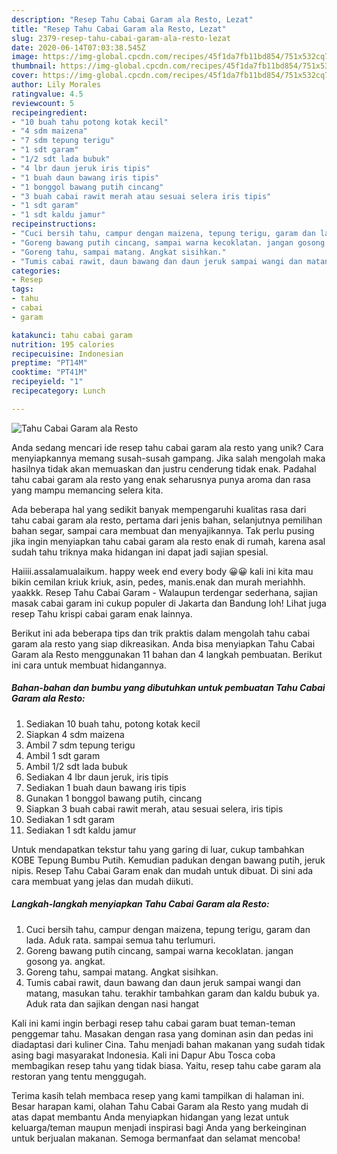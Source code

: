 ```yaml
---
description: "Resep Tahu Cabai Garam ala Resto, Lezat"
title: "Resep Tahu Cabai Garam ala Resto, Lezat"
slug: 2379-resep-tahu-cabai-garam-ala-resto-lezat
date: 2020-06-14T07:03:38.545Z
image: https://img-global.cpcdn.com/recipes/45f1da7fb11bd854/751x532cq70/tahu-cabai-garam-ala-resto-foto-resep-utama.jpg
thumbnail: https://img-global.cpcdn.com/recipes/45f1da7fb11bd854/751x532cq70/tahu-cabai-garam-ala-resto-foto-resep-utama.jpg
cover: https://img-global.cpcdn.com/recipes/45f1da7fb11bd854/751x532cq70/tahu-cabai-garam-ala-resto-foto-resep-utama.jpg
author: Lily Morales
ratingvalue: 4.5
reviewcount: 5
recipeingredient:
- "10 buah tahu potong kotak kecil"
- "4 sdm maizena"
- "7 sdm tepung terigu"
- "1 sdt garam"
- "1/2 sdt lada bubuk"
- "4 lbr daun jeruk iris tipis"
- "1 buah daun bawang iris tipis"
- "1 bonggol bawang putih cincang"
- "3 buah cabai rawit merah atau sesuai selera iris tipis"
- "1 sdt garam"
- "1 sdt kaldu jamur"
recipeinstructions:
- "Cuci bersih tahu, campur dengan maizena, tepung terigu, garam dan lada. Aduk rata. sampai semua tahu terlumuri."
- "Goreng bawang putih cincang, sampai warna kecoklatan. jangan gosong ya. angkat."
- "Goreng tahu, sampai matang. Angkat sisihkan."
- "Tumis cabai rawit, daun bawang dan daun jeruk sampai wangi dan matang, masukan tahu. terakhir tambahkan garam dan kaldu bubuk ya. Aduk rata dan sajikan dengan nasi hangat"
categories:
- Resep
tags:
- tahu
- cabai
- garam

katakunci: tahu cabai garam 
nutrition: 195 calories
recipecuisine: Indonesian
preptime: "PT14M"
cooktime: "PT41M"
recipeyield: "1"
recipecategory: Lunch

---
```



![Tahu Cabai Garam ala Resto](https://img-global.cpcdn.com/recipes/45f1da7fb11bd854/751x532cq70/tahu-cabai-garam-ala-resto-foto-resep-utama.jpg)

Anda sedang mencari ide resep tahu cabai garam ala resto yang unik? Cara menyiapkannya memang susah-susah gampang. Jika salah mengolah maka hasilnya tidak akan memuaskan dan justru cenderung tidak enak. Padahal tahu cabai garam ala resto yang enak seharusnya punya aroma dan rasa yang mampu memancing selera kita.

Ada beberapa hal yang sedikit banyak mempengaruhi kualitas rasa dari tahu cabai garam ala resto, pertama dari jenis bahan, selanjutnya pemilihan bahan segar, sampai cara membuat dan menyajikannya. Tak perlu pusing jika ingin menyiapkan tahu cabai garam ala resto enak di rumah, karena asal sudah tahu triknya maka hidangan ini dapat jadi sajian spesial.

Haiiii.assalamualaikum. happy week end every body 😀😀 kali ini kita mau bikin cemilan kriuk kriuk, asin, pedes, manis.enak dan murah meriahhh. yaakkk. Resep Tahu Cabai Garam - Walaupun terdengar sederhana, sajian masak cabai garam ini cukup populer di Jakarta dan Bandung loh! Lihat juga resep Tahu krispi cabai garam enak lainnya.


Berikut ini ada beberapa tips dan trik praktis dalam mengolah tahu cabai garam ala resto yang siap dikreasikan. Anda bisa menyiapkan Tahu Cabai Garam ala Resto menggunakan 11 bahan dan 4 langkah pembuatan. Berikut ini cara untuk membuat hidangannya.

<!--inarticleads1-->

##### Bahan-bahan dan bumbu yang dibutuhkan untuk pembuatan Tahu Cabai Garam ala Resto:

1. Sediakan 10 buah tahu, potong kotak kecil
1. Siapkan 4 sdm maizena
1. Ambil 7 sdm tepung terigu
1. Ambil 1 sdt garam
1. Ambil 1/2 sdt lada bubuk
1. Sediakan 4 lbr daun jeruk, iris tipis
1. Sediakan 1 buah daun bawang iris tipis
1. Gunakan 1 bonggol bawang putih, cincang
1. Siapkan 3 buah cabai rawit merah, atau sesuai selera, iris tipis
1. Sediakan 1 sdt garam
1. Sediakan 1 sdt kaldu jamur


Untuk mendapatkan tekstur tahu yang garing di luar, cukup tambahkan KOBE Tepung Bumbu Putih. Kemudian padukan dengan bawang putih, jeruk nipis. Resep Tahu Cabai Garam enak dan mudah untuk dibuat. Di sini ada cara membuat yang jelas dan mudah diikuti. 

<!--inarticleads2-->

##### Langkah-langkah menyiapkan Tahu Cabai Garam ala Resto:

1. Cuci bersih tahu, campur dengan maizena, tepung terigu, garam dan lada. Aduk rata. sampai semua tahu terlumuri.
1. Goreng bawang putih cincang, sampai warna kecoklatan. jangan gosong ya. angkat.
1. Goreng tahu, sampai matang. Angkat sisihkan.
1. Tumis cabai rawit, daun bawang dan daun jeruk sampai wangi dan matang, masukan tahu. terakhir tambahkan garam dan kaldu bubuk ya. Aduk rata dan sajikan dengan nasi hangat


Kali ini kami ingin berbagi resep tahu cabai garam buat teman-teman penggemar tahu. Masakan dengan rasa yang dominan asin dan pedas ini diadaptasi dari kuliner Cina. Tahu menjadi bahan makanan yang sudah tidak asing bagi masyarakat Indonesia. Kali ini Dapur Abu Tosca coba membagikan resep tahu yang tidak biasa. Yaitu, resep tahu cabe garam ala restoran yang tentu menggugah. 

Terima kasih telah membaca resep yang kami tampilkan di halaman ini. Besar harapan kami, olahan Tahu Cabai Garam ala Resto yang mudah di atas dapat membantu Anda menyiapkan hidangan yang lezat untuk keluarga/teman maupun menjadi inspirasi bagi Anda yang berkeinginan untuk berjualan makanan. Semoga bermanfaat dan selamat mencoba!
